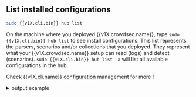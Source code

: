 
## List installed configurations

```bash
sudo {{v1X.cli.bin}} hub list
```

On the machine where you deployed {{v1X.crowdsec.name}}, type `sudo {{v1X.cli.bin}} hub list` to see install configurations.
This list represents the parsers, scenarios and/or collections that you deployed. They represent what your {{v1X.crowdsec.name}} setup can read (logs) and detect (scenarios). `sudo {{v1X.cli.bin}} hub list -a` will list all available configurations in the hub.


Check [{{v1X.cli.name}} configuration](/Crowdsec/v1/user_guide/cscli/) management for more !

<details>
  <summary>output example</summary>
```bash
$ sudo cscli hub list
INFO[0000] Loaded 13 collecs, 17 parsers, 21 scenarios, 3 post-overflow parsers 
INFO[0000] unmanaged items : 23 local, 0 tainted        
INFO[0000] PARSERS:                                     
--------------------------------------------------------------------------------------------------------------
 NAME                            📦 STATUS    VERSION  LOCAL PATH                                             
--------------------------------------------------------------------------------------------------------------
 crowdsecurity/mysql-logs        ✔️  enabled  0.1      /etc/crowdsec/parsers/s01-parse/mysql-logs.yaml        
 crowdsecurity/sshd-logs         ✔️  enabled  0.1      /etc/crowdsec/parsers/s01-parse/sshd-logs.yaml         
 crowdsecurity/dateparse-enrich  ✔️  enabled  0.1      /etc/crowdsec/parsers/s02-enrich/dateparse-enrich.yaml 
 crowdsecurity/whitelists        ✔️  enabled  0.1      /etc/crowdsec/parsers/s02-enrich/whitelists.yaml       
 crowdsecurity/geoip-enrich      ✔️  enabled  0.2      /etc/crowdsec/parsers/s02-enrich/geoip-enrich.yaml     
 crowdsecurity/syslog-logs       ✔️  enabled  0.1      /etc/crowdsec/parsers/s00-raw/syslog-logs.yaml         
--------------------------------------------------------------------------------------------------------------
INFO[0000] SCENARIOS:                                   
-------------------------------------------------------------------------------------
 NAME                    📦 STATUS    VERSION  LOCAL PATH                            
-------------------------------------------------------------------------------------
 crowdsecurity/mysql-bf  ✔️  enabled  0.1      /etc/crowdsec/scenarios/mysql-bf.yaml 
 crowdsecurity/ssh-bf    ✔️  enabled  0.1      /etc/crowdsec/scenarios/ssh-bf.yaml   
-------------------------------------------------------------------------------------
INFO[0000] COLLECTIONS:                                 
---------------------------------------------------------------------------------
 NAME                 📦 STATUS    VERSION  LOCAL PATH                           
---------------------------------------------------------------------------------
 crowdsecurity/mysql  ✔️  enabled  0.1      /etc/crowdsec/collections/mysql.yaml 
 crowdsecurity/sshd   ✔️  enabled  0.1      /etc/crowdsec/collections/sshd.yaml  
 crowdsecurity/linux  ✔️  enabled  0.2      /etc/crowdsec/collections/linux.yaml 
---------------------------------------------------------------------------------
INFO[0000] POSTOVERFLOWS:                               
--------------------------------------
 NAME  📦 STATUS  VERSION  LOCAL PATH 
--------------------------------------
--------------------------------------

```
</details>

## List active decisions


```bash
sudo {{v1X.cli.bin}} decisions list
```

If you just deployed {{v1X.crowdsec.name}}, the list might be empty, but don't worry, it simply means you haven't yet been attacked, congrats!

Check [{{v1X.cli.name}} decisions](/Crowdsec/v1/user_guide/decision_management/) management for more !


<details>
  <summary>output example</summary>
```bash
$ sudo cscli decisions list
+-----+-----------+-------------+------------------------------------+--------+---------+----+--------+--------------------+----------+
| ID  | SOURCE    | SCOPE:VALUE |               REASON               | ACTION | COUNTRY | AS | EVENTS |     EXPIRATION     | ALERT ID |
+-----+-----------+-------------+------------------------------------+--------+---------+----+--------+--------------------+----------+
| 802 | cscli     | Ip:1.2.3.5  | manual 'ban' from                  | ban    |         |    |      1 | 3h50m58.10039043s  |     802  |
|     |           |             | 'b76cc7b1bbdc489e93909d2043031de8' |        |         |    |        |                    |          |
| 801 | crowdsec  | Ip:1.2.3.4  | crowdsecurity/ssh-bf               | ban    |         |    |      6 | 3h59m45.100387557s |     801  |
+-----+-----------+-------------+------------------------------------+--------+---------+----+--------+--------------------+----------+
```
</details>

There are different decisions `SOURCE`:

  - crowdsec : decisions triggered locally by the crowdsec agent 
  - CAPI : decisions fetched from the Crowdsec Central API
  - csli : decisions added via `sudo {{v1X.cli.bin}} decisions add`


## List alerts


```bash
sudo {{v1X.cli.bin}} alerts list
```

While decisions won't be shown anymore once they expire (or are manually deleted), the alerts will stay visible, allowing you to keep track of past decisions.
You will here see the alerts, even if the associated decisions expired.

<details>
  <summary>output example</summary>
```bash
$ sudo cscli alerts list --since 1h
+----+-------------+----------------------------+---------+----+-----------+---------------------------+
| ID | SCOPE:VALUE |           REASON           | COUNTRY | AS | DECISIONS |        CREATED AT         |
+----+-------------+----------------------------+---------+----+-----------+---------------------------+
|  5 | Ip:1.2.3.6  | crowdsecurity/ssh-bf (0.1) | US      |    | ban:1     | 2020-10-29T11:33:36+01:00 |
+----+-------------+----------------------------+---------+----+-----------+---------------------------+
```
</details>


## Monitor on-going activity (prometheus)

```bash
sudo {{v1X.cli.bin}} metrics
```

The metrics displayed are extracted from {{v1X.crowdsec.name}} prometheus.
The indicators are grouped by scope :

 - Buckets : Know which buckets are created and/or overflew (scenario efficiency)
 - Acquisition : Know which file produce logs and if thy are parsed (or end up in bucket)
 - Parser : Know how frequently the individual parsers are triggered and their success rate
 - Local Api Metrics : Know how often each endpoint of crowdsec's local API has been used

<details>
  <summary>output example</summary>

```bash
$ sudo {{v1X.cli.bin}} metrics
INFO[0000] Buckets Metrics:
+--------------------------------------+---------------+-----------+--------------+--------+---------+
|                BUCKET                | CURRENT COUNT | OVERFLOWS | INSTANCIATED | POURED | EXPIRED |
+--------------------------------------+---------------+-----------+--------------+--------+---------+
| crowdsecurity/http-bad-user-agent    | -             | -         |            7 |      7 |       7 |
| crowdsecurity/http-crawl-non_statics | -             | -         |           82 |    107 |      82 |
| crowdsecurity/http-probing           | -             | -         |            2 |      2 |       2 |
| crowdsecurity/http-sensitive-files   | -             | -         |            1 |      1 |       1 |
| crowdsecurity/ssh-bf                 |            16 |      5562 |         7788 |  41542 |    2210 |
| crowdsecurity/ssh-bf_user-enum       |             8 | -         |         6679 |  12571 |    6671 |
+--------------------------------------+---------------+-----------+--------------+--------+---------+
INFO[0000] Acquisition Metrics:
+---------------------------+------------+--------------+----------------+------------------------+
|          SOURCE           | LINES READ | LINES PARSED | LINES UNPARSED | LINES POURED TO BUCKET |
+---------------------------+------------+--------------+----------------+------------------------+
| /var/log/auth.log         |      92978 |        41542 |          51436 |                  54113 |
| /var/log/messages         |          2 | -            |              2 | -                      |
| /var/log/nginx/access.log |        124 |           99 |             25 |                     88 |
| /var/log/nginx/error.log  |        287 |           63 |            224 |                     29 |
| /var/log/syslog           |      27271 | -            |          27271 | -                      |
+---------------------------+------------+--------------+----------------+------------------------+
INFO[0000] Parser Metrics:
+--------------------------------+--------+--------+----------+
|            PARSERS             |  HITS  | PARSED | UNPARSED |
+--------------------------------+--------+--------+----------+
| child-crowdsecurity/http-logs  |    486 |    232 |      254 |
| child-crowdsecurity/nginx-logs |    723 |    162 |      561 |
| child-crowdsecurity/sshd-logs  | 381792 |  41542 |   340250 |
| crowdsecurity/dateparse-enrich |  41704 |  41704 | -        |
| crowdsecurity/geoip-enrich     |  41641 |  41641 | -        |
| crowdsecurity/http-logs        |    162 |     59 |      103 |
| crowdsecurity/nginx-logs       |    411 |    162 |      249 |
| crowdsecurity/non-syslog       |    411 |    411 | -        |
| crowdsecurity/sshd-logs        |  92126 |  41542 |    50584 |
| crowdsecurity/syslog-logs      | 120251 | 120249 |        2 |
| crowdsecurity/whitelists       |  41704 |  41704 | -        |
+--------------------------------+--------+--------+----------+
INFO[0000] Local Api Metrics:
+----------------------+--------+------+
|        ROUTE         | METHOD | HITS |
+----------------------+--------+------+
| /v1/alerts           | GET    |    3 |
| /v1/alerts           | POST   | 4673 |
| /v1/decisions/stream | GET    | 6498 |
| /v1/watchers/login   | POST   |   23 |
+----------------------+--------+------+
INFO[0000] Local Api Machines Metrics:
+----------------------------------+------------+--------+------+
|             MACHINE              |   ROUTE    | METHOD | HITS |
+----------------------------------+------------+--------+------+
| 7f0607a3469243139699bf2f30321fc4 | /v1/alerts | POST   | 4673 |
| 7f0607a3469243139699bf2f30321fc4 | /v1/alerts | GET    |    3 |
+----------------------------------+------------+--------+------+
INFO[0000] Local Api Bouncers Metrics:
+------------------------------+----------------------+--------+------+
|           BOUNCER            |        ROUTE         | METHOD | HITS |
+------------------------------+----------------------+--------+------+
| cs-firewall-bouncer-n3W19Qua | /v1/decisions/stream | GET    | 6498 |
+------------------------------+----------------------+--------+------+
```

</details>

### Reading metrics

Those metrics are a great way to know if your configuration is correct :

The `Acquisition Metrics` is a great way to know if your parsers are setup correctly :

 - If you have 0 **LINES PARSED** for a source : You are probably *missing* a parser, or you have a custom log format that prevents the parser from understanding your logs.
 - However, it's perfectly OK to have a lot of **LINES UNPARSED** : Crowdsec is not a SIEM, and only parses the logs that are relevant to its scenarios. For example, [ssh parser](https://hub.crowdsec.net/author/crowdsecurity/configurations/sshd-logs),  only cares about failed authentication events (at the time of writting).
 - **LINES POURED TO BUCKET** tell you that your scenarios are matching your log sources : it means that some events from this log source made all their way to an actual scenario


The `Parser Metrics` will let you troubleshoot eventual parser misconfigurations :
 - **HITS** is how many events where fed to this specific parser
 - **PARSED** and **UNPARSED** indicate how many events successfully come out of the parser

For example, if you have a custom log format in nginx that is not supported by the default parser, you will end up seeing a lot of **UNPARSED** for this specific parser, and 0 for **PARSED**.

For more advanced metrics understanding, [take a look at the dedicated prometheus documentation](/Crowdsec/v1/observability/prometheus/).


## Deploy dashboard

```bash
sudo cscli dashboard setup --listen 0.0.0.0
```

A docker metabase {{v1X.metabase.Htmlname}} container can be deployed with `cscli dashboard`.
It requires docker, [installation instructions are available here](https://docs.docker.com/engine/install/).

## Logs

```bash
sudo tail -f /var/log/crowdsec.log
```

 - `/var/log/crowdsec.log` is the main log, it shows ongoing decisions and acquisition/parsing/scenario errors.
 - `/var/log/crowdsec_api.log` is the access log of the local api (LAPI)

## Installing collections

```bash
sudo cscli collections install crowdsecurity/nginx
```

Collections are bundles of parsers/scenarios that form a coherent ensemble to analyze/detect attacks for a specific service. It is the most common way to deploy configurations.

They can be found and browsed on the {{v1X.hub.htmlname}}

## Scalability

Crowdsec uses go-routines for parsing and enriching logs, pouring events to buckets and manage outputs.

By default, one routine of each exists (should be enough to handle ~1K EP/s), and can be changed in `crowdsec_service` of the main configuration file via the [parser_routines](/Crowdsec/v1/references/crowdsec-config/#parser_routines), [buckets_routines](/Crowdsec/v1/references/crowdsec-config/#buckets_routines) and [output_routines](/Crowdsec/v1/references/crowdsec-config/#output_routines) directives.

Please keep in mind that thanks to the [http API]({{v1X.lapi.swagger}}), the workload of log parsing can be splitted amongst several agents pushing to a single {{v1X.lapi.Htmlname}}.
